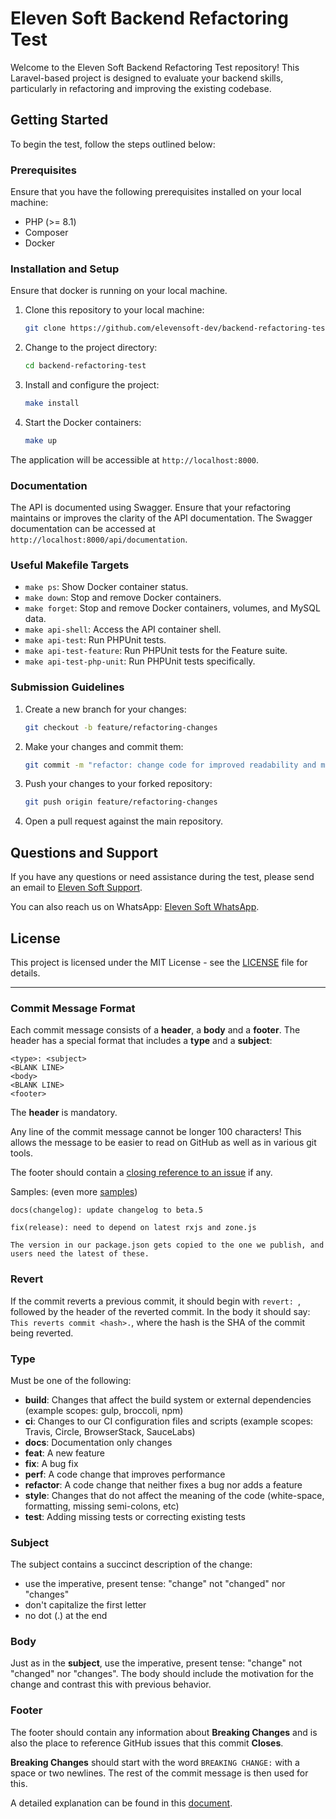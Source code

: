 # Eleven Soft Backend Refactoring Test

Welcome to the Eleven Soft Backend Refactoring Test repository! This Laravel-based project is designed to evaluate your backend skills, particularly in refactoring and improving the existing codebase.

## Getting Started

To begin the test, follow the steps outlined below:

### Prerequisites

Ensure that you have the following prerequisites installed on your local machine:

- PHP (>= 8.1)
- Composer
- Docker

### Installation and Setup

Ensure that docker is running on your local machine.

1. Clone this repository to your local machine:

   ```bash
   git clone https://github.com/elevensoft-dev/backend-refactoring-test.git
   ```

2. Change to the project directory:

   ```bash
   cd backend-refactoring-test
   ```

3. Install and configure the project:

   ```bash
   make install
   ```

4. Start the Docker containers:

   ```bash
   make up
   ```

The application will be accessible at `http://localhost:8000`.

### Documentation

The API is documented using Swagger. Ensure that your refactoring maintains or improves the clarity of the API documentation. The Swagger documentation can be accessed at `http://localhost:8000/api/documentation`.

### Useful Makefile Targets

- `make ps`: Show Docker container status.
- `make down`: Stop and remove Docker containers.
- `make forget`: Stop and remove Docker containers, volumes, and MySQL data.
- `make api-shell`: Access the API container shell.
- `make api-test`: Run PHPUnit tests.
- `make api-test-feature`: Run PHPUnit tests for the Feature suite.
- `make api-test-php-unit`: Run PHPUnit tests specifically.

### Submission Guidelines

1. Create a new branch for your changes:

   ```bash
   git checkout -b feature/refactoring-changes
   ```

2. Make your changes and commit them:

   ```bash
   git commit -m "refactor: change code for improved readability and maintainability"
   ```

3. Push your changes to your forked repository:

   ```bash
   git push origin feature/refactoring-changes
   ```

4. Open a pull request against the main repository.

## Questions and Support

If you have any questions or need assistance during the test, please send an email to [Eleven Soft Support](mailto:dev_tests@elevensoft.dev).

You can also reach us on WhatsApp: [Eleven Soft WhatsApp](https://wa.me/5548988168221).

## License

This project is licensed under the MIT License - see the [LICENSE](LICENSE) file for details.

---

### Commit Message Format
Each commit message consists of a **header**, a **body** and a **footer**.  The header has a special
format that includes a **type** and a **subject**:

```
<type>: <subject>
<BLANK LINE>
<body>
<BLANK LINE>
<footer>
```

The **header** is mandatory.

Any line of the commit message cannot be longer 100 characters! This allows the message to be easier
to read on GitHub as well as in various git tools.

The footer should contain a [closing reference to an issue](https://help.github.com/articles/closing-issues-via-commit-messages/) if any.

Samples: (even more [samples](https://github.com/angular/angular/commits/main))

```
docs(changelog): update changelog to beta.5
```
```
fix(release): need to depend on latest rxjs and zone.js

The version in our package.json gets copied to the one we publish, and users need the latest of these.
```

### Revert
If the commit reverts a previous commit, it should begin with `revert: `, followed by the header of the reverted commit. In the body it should say: `This reverts commit <hash>.`, where the hash is the SHA of the commit being reverted.

### Type
Must be one of the following:

* **build**: Changes that affect the build system or external dependencies (example scopes: gulp, broccoli, npm)
* **ci**: Changes to our CI configuration files and scripts (example scopes: Travis, Circle, BrowserStack, SauceLabs)
* **docs**: Documentation only changes
* **feat**: A new feature
* **fix**: A bug fix
* **perf**: A code change that improves performance
* **refactor**: A code change that neither fixes a bug nor adds a feature
* **style**: Changes that do not affect the meaning of the code (white-space, formatting, missing semi-colons, etc)
* **test**: Adding missing tests or correcting existing tests


### Subject
The subject contains a succinct description of the change:

* use the imperative, present tense: "change" not "changed" nor "changes"
* don't capitalize the first letter
* no dot (.) at the end

### Body
Just as in the **subject**, use the imperative, present tense: "change" not "changed" nor "changes".
The body should include the motivation for the change and contrast this with previous behavior.

### Footer
The footer should contain any information about **Breaking Changes** and is also the place to
reference GitHub issues that this commit **Closes**.

**Breaking Changes** should start with the word `BREAKING CHANGE:` with a space or two newlines. The rest of the commit message is then used for this.

A detailed explanation can be found in this [document][commit-message-format].

[commit-message-format]: https://docs.google.com/document/d/1QrDFcIiPjSLDn3EL15IJygNPiHORgU1_OOAqWjiDU5Y/edit#

